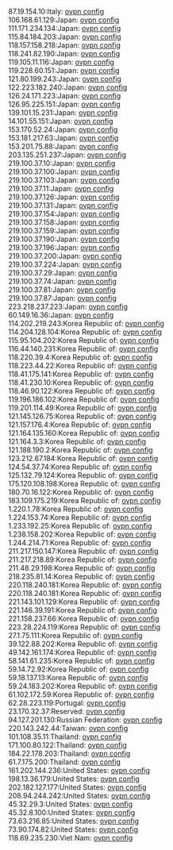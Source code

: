 87.19.154.10:Italy: [ovpn config](vpn/87_19_154_10.ovpn)  
106.168.61.129:Japan: [ovpn config](vpn/106_168_61_129.ovpn)  
111.171.234.134:Japan: [ovpn config](vpn/111_171_234_134.ovpn)  
115.84.184.203:Japan: [ovpn config](vpn/115_84_184_203.ovpn)  
118.157.158.218:Japan: [ovpn config](vpn/118_157_158_218.ovpn)  
118.241.82.190:Japan: [ovpn config](vpn/118_241_82_190.ovpn)  
119.105.11.116:Japan: [ovpn config](vpn/119_105_11_116.ovpn)  
119.228.60.151:Japan: [ovpn config](vpn/119_228_60_151.ovpn)  
121.80.199.243:Japan: [ovpn config](vpn/121_80_199_243.ovpn)  
122.223.182.240:Japan: [ovpn config](vpn/122_223_182_240.ovpn)  
126.24.171.223:Japan: [ovpn config](vpn/126_24_171_223.ovpn)  
126.95.225.151:Japan: [ovpn config](vpn/126_95_225_151.ovpn)  
139.101.15.231:Japan: [ovpn config](vpn/139_101_15_231.ovpn)  
14.101.55.151:Japan: [ovpn config](vpn/14_101_55_151.ovpn)  
153.170.52.24:Japan: [ovpn config](vpn/153_170_52_24.ovpn)  
153.181.217.63:Japan: [ovpn config](vpn/153_181_217_63.ovpn)  
153.201.75.88:Japan: [ovpn config](vpn/153_201_75_88.ovpn)  
203.135.251.237:Japan: [ovpn config](vpn/203_135_251_237.ovpn)  
219.100.37.10:Japan: [ovpn config](vpn/219_100_37_10.ovpn)  
219.100.37.100:Japan: [ovpn config](vpn/219_100_37_100.ovpn)  
219.100.37.103:Japan: [ovpn config](vpn/219_100_37_103.ovpn)  
219.100.37.11:Japan: [ovpn config](vpn/219_100_37_11.ovpn)  
219.100.37.126:Japan: [ovpn config](vpn/219_100_37_126.ovpn)  
219.100.37.131:Japan: [ovpn config](vpn/219_100_37_131.ovpn)  
219.100.37.154:Japan: [ovpn config](vpn/219_100_37_154.ovpn)  
219.100.37.158:Japan: [ovpn config](vpn/219_100_37_158.ovpn)  
219.100.37.159:Japan: [ovpn config](vpn/219_100_37_159.ovpn)  
219.100.37.190:Japan: [ovpn config](vpn/219_100_37_190.ovpn)  
219.100.37.196:Japan: [ovpn config](vpn/219_100_37_196.ovpn)  
219.100.37.200:Japan: [ovpn config](vpn/219_100_37_200.ovpn)  
219.100.37.224:Japan: [ovpn config](vpn/219_100_37_224.ovpn)  
219.100.37.29:Japan: [ovpn config](vpn/219_100_37_29.ovpn)  
219.100.37.74:Japan: [ovpn config](vpn/219_100_37_74.ovpn)  
219.100.37.81:Japan: [ovpn config](vpn/219_100_37_81.ovpn)  
219.100.37.87:Japan: [ovpn config](vpn/219_100_37_87.ovpn)  
223.218.237.223:Japan: [ovpn config](vpn/223_218_237_223.ovpn)  
60.149.16.36:Japan: [ovpn config](vpn/60_149_16_36.ovpn)  
114.202.219.243:Korea Republic of: [ovpn config](vpn/114_202_219_243.ovpn)  
114.204.128.104:Korea Republic of: [ovpn config](vpn/114_204_128_104.ovpn)  
115.95.104.202:Korea Republic of: [ovpn config](vpn/115_95_104_202.ovpn)  
116.44.140.231:Korea Republic of: [ovpn config](vpn/116_44_140_231.ovpn)  
118.220.39.4:Korea Republic of: [ovpn config](vpn/118_220_39_4.ovpn)  
118.223.44.22:Korea Republic of: [ovpn config](vpn/118_223_44_22.ovpn)  
118.41.175.141:Korea Republic of: [ovpn config](vpn/118_41_175_141.ovpn)  
118.41.230.10:Korea Republic of: [ovpn config](vpn/118_41_230_10.ovpn)  
118.46.90.122:Korea Republic of: [ovpn config](vpn/118_46_90_122.ovpn)  
119.196.186.102:Korea Republic of: [ovpn config](vpn/119_196_186_102.ovpn)  
119.201.114.49:Korea Republic of: [ovpn config](vpn/119_201_114_49.ovpn)  
121.145.126.75:Korea Republic of: [ovpn config](vpn/121_145_126_75.ovpn)  
121.157.176.4:Korea Republic of: [ovpn config](vpn/121_157_176_4.ovpn)  
121.164.135.160:Korea Republic of: [ovpn config](vpn/121_164_135_160.ovpn)  
121.164.3.3:Korea Republic of: [ovpn config](vpn/121_164_3_3.ovpn)  
121.188.190.2:Korea Republic of: [ovpn config](vpn/121_188_190_2.ovpn)  
123.212.67.184:Korea Republic of: [ovpn config](vpn/123_212_67_184.ovpn)  
124.54.37.74:Korea Republic of: [ovpn config](vpn/124_54_37_74.ovpn)  
125.132.79.124:Korea Republic of: [ovpn config](vpn/125_132_79_124.ovpn)  
175.120.108.198:Korea Republic of: [ovpn config](vpn/175_120_108_198.ovpn)  
180.70.16.122:Korea Republic of: [ovpn config](vpn/180_70_16_122.ovpn)  
183.109.175.219:Korea Republic of: [ovpn config](vpn/183_109_175_219.ovpn)  
1.220.1.78:Korea Republic of: [ovpn config](vpn/1_220_1_78.ovpn)  
1.224.153.74:Korea Republic of: [ovpn config](vpn/1_224_153_74.ovpn)  
1.233.192.25:Korea Republic of: [ovpn config](vpn/1_233_192_25.ovpn)  
1.238.158.202:Korea Republic of: [ovpn config](vpn/1_238_158_202.ovpn)  
1.244.214.71:Korea Republic of: [ovpn config](vpn/1_244_214_71.ovpn)  
211.217.150.147:Korea Republic of: [ovpn config](vpn/211_217_150_147.ovpn)  
211.217.218.89:Korea Republic of: [ovpn config](vpn/211_217_218_89.ovpn)  
211.48.29.198:Korea Republic of: [ovpn config](vpn/211_48_29_198.ovpn)  
218.235.81.14:Korea Republic of: [ovpn config](vpn/218_235_81_14.ovpn)  
220.118.240.181:Korea Republic of: [ovpn config](vpn/220_118_240_181.ovpn)  
220.118.240.181:Korea Republic of: [ovpn config](vpn/220_118_240_181.ovpn)  
221.143.101.129:Korea Republic of: [ovpn config](vpn/221_143_101_129.ovpn)  
221.146.39.191:Korea Republic of: [ovpn config](vpn/221_146_39_191.ovpn)  
221.158.237.66:Korea Republic of: [ovpn config](vpn/221_158_237_66.ovpn)  
223.28.224.119:Korea Republic of: [ovpn config](vpn/223_28_224_119.ovpn)  
27.1.75.111:Korea Republic of: [ovpn config](vpn/27_1_75_111.ovpn)  
39.122.88.202:Korea Republic of: [ovpn config](vpn/39_122_88_202.ovpn)  
49.142.161.174:Korea Republic of: [ovpn config](vpn/49_142_161_174.ovpn)  
58.141.61.235:Korea Republic of: [ovpn config](vpn/58_141_61_235.ovpn)  
59.14.72.92:Korea Republic of: [ovpn config](vpn/59_14_72_92.ovpn)  
59.18.137.13:Korea Republic of: [ovpn config](vpn/59_18_137_13.ovpn)  
59.24.183.202:Korea Republic of: [ovpn config](vpn/59_24_183_202.ovpn)  
61.102.172.59:Korea Republic of: [ovpn config](vpn/61_102_172_59.ovpn)  
62.28.223.119:Portugal: [ovpn config](vpn/62_28_223_119.ovpn)  
23.170.32.37:Reserved: [ovpn config](vpn/23_170_32_37.ovpn)  
94.127.201.130:Russian Federation: [ovpn config](vpn/94_127_201_130.ovpn)  
220.143.242.44:Taiwan: [ovpn config](vpn/220_143_242_44.ovpn)  
101.108.35.11:Thailand: [ovpn config](vpn/101_108_35_11.ovpn)  
171.100.80.122:Thailand: [ovpn config](vpn/171_100_80_122.ovpn)  
184.22.178.203:Thailand: [ovpn config](vpn/184_22_178_203.ovpn)  
61.7.175.200:Thailand: [ovpn config](vpn/61_7_175_200.ovpn)  
161.202.144.236:United States: [ovpn config](vpn/161_202_144_236.ovpn)  
198.13.36.179:United States: [ovpn config](vpn/198_13_36_179.ovpn)  
202.182.127.177:United States: [ovpn config](vpn/202_182_127_177.ovpn)  
208.94.244.242:United States: [ovpn config](vpn/208_94_244_242.ovpn)  
45.32.29.3:United States: [ovpn config](vpn/45_32_29_3.ovpn)  
45.32.8.100:United States: [ovpn config](vpn/45_32_8_100.ovpn)  
73.63.216.85:United States: [ovpn config](vpn/73_63_216_85.ovpn)  
73.90.174.82:United States: [ovpn config](vpn/73_90_174_82.ovpn)  
118.69.235.230:Viet Nam: [ovpn config](vpn/118_69_235_230.ovpn)  
